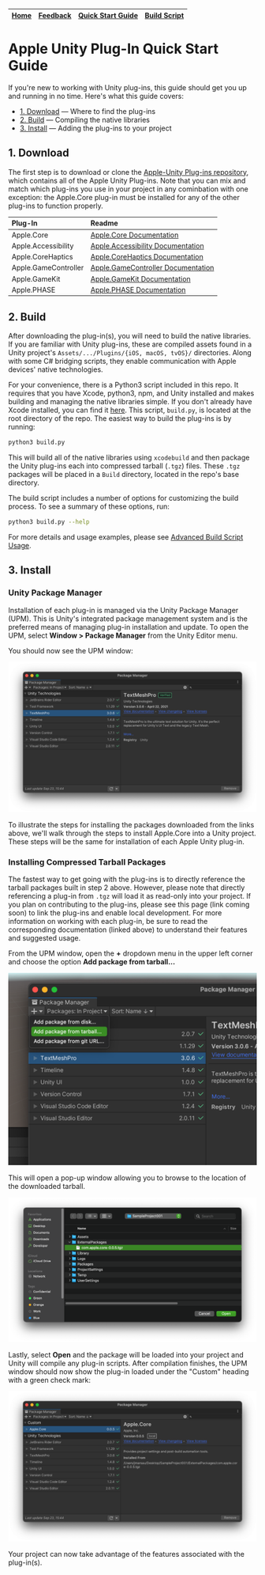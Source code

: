 | [Home](../README.md) | [Feedback](Feedback.md) | [Quick Start Guide](Quickstart.md) | [Build Script](BuildScript.md) |
| :---: | :---: | :---: | :---: |


# Apple Unity Plug-In Quick Start Guide
If you're new to working with Unity plug-ins, this guide should get you up and running in no time. Here's what this guide covers:
* [1. Download](#1-Download) &mdash; Where to find the plug-ins
* [2. Build](#2-Build) &mdash; Compiling the native libraries
* [3. Install](#3-Install) &mdash; Adding the plug-ins to your project

## 1. Download
The first step is to download or clone the [Apple-Unity Plug-ins repository](https://github.com/apple/unityplugins), which contains all of the Apple Unity Plug-ins. Note that you can mix and match which plug-ins you use in your project in any cominbation with one exception: the Apple.Core plug-in must be installed for any of the other plug-ins to function properly.

| Plug-In | Readme |
|:--------|:------|
| Apple.Core | [Apple.Core Documentation](../plug-ins/Apple.Core/Apple.Core_Unity/Assets/Apple.Core/Documentation~/Apple.Core.md) |
| Apple.Accessibility | [Apple.Accessibility Documentation](../plug-ins/Apple.Accessibility/Apple.Accessibility_Unity/Assets/Apple.Accessibility/Documentation~/Apple.Accessibility.md) |
| Apple.CoreHaptics | [Apple.CoreHaptics Documentation](../plug-ins/Apple.CoreHaptics/Apple.CoreHaptics_Unity/Assets/Apple.CoreHaptics/Documentation~/Apple.CoreHaptics.md) |
| Apple.GameController | [Apple.GameController Documentation](../plug-ins/Apple.GameController/Apple.GameController_Unity/Assets/Apple.GameController/Documentation~/Apple.GameController.md) | 
| Apple.GameKit | [Apple.GameKit Documentation](../plug-ins/Apple.GameKit/Apple.GameKit_Unity/Assets/Apple.GameKit/Documentation~/Apple.GameKit.md) | 
| Apple.PHASE | [Apple.PHASE Documentation](../plug-ins/Apple.PHASE/Apple.PHASE_Unity/Assets/Documentation~/Apple.PHASE.md) | 

## 2. Build
After downloading the plug-in(s), you will need to build the native libraries. If you are familiar with Unity plug-ins, these are compiled assets found in a Unity project's `Assets/.../Plugins/{iOS, macOS, tvOS}/` directories. Along with some C# bridging scripts, they enable communication with Apple devices' native technologies.

For your convenience, there is a Python3 script included in this repo. It requires that you have Xcode, python3, npm, and Unity installed and makes building and managing the native libraries simple. If you don't already have Xcode installed, you can find it [here](https://developer.apple.com/xcode/). This script, `build.py`, is located at the root directory of the repo. The easiest way to build the plug-ins is by running:

```bash
python3 build.py
```

This will build all of the native libraries using `xcodebuild` and then package the Unity plug-ins each into compressed tarball (`.tgz`) files. These `.tgz` packages will be placed in a `Build` directory, located in the repo's base directory.

The build script includes a number of options for customizing the build process. To see a summary of these options, run:

```bash
python3 build.py --help
``` 

For more details and usage examples, please see [Advanced Build Script Usage](BuildScript.md).


## 3. Install

### Unity Package Manager
Installation of each plug-in is managed via the Unity Package Manager (UPM). This is Unity's integrated package management system and is the preferred means of managing plug-in installation and update. To open the UPM, select **Window > Package Manager** from the Unity Editor menu.

You should now see the UPM window:

![UPM](Images~/QSG001.png)

To illustrate the steps for installing the packages downloaded from the links above, we'll walk through the steps to install Apple.Core into a Unity project. These steps will be the same for installation of each Apple Unity plug-in.

### Installing Compressed Tarball Packages
The fastest way to get going with the plug-ins is to directly reference the tarball packages built in step 2 above. However, please note that directly referencing a plug-in from `.tgz` will load it as read-only into your project. If you plan on contributing to the plug-ins, please see this page (link coming soon) to link the plug-ins and enable local development. For more information on working with each plug-in, be sure to read the corresponding documentation (linked above) to understand their features and suggested usage.

From the UPM window, open the **+** dropdown menu in the upper left corner and choose the option **Add package from tarball...**

![TarballSelection](Images~/QSG002.png)

This will open a pop-up window allowing you to browse to the location of the downloaded tarball.

![Browse](Images~/QSG003.png)

Lastly, select **Open** and the package will be loaded into your project and Unity will compile any plug-in scripts. After compilation finishes, the UPM window should now show the plug-in loaded under the "Custom" heading with a green check mark:

![Loaded](Images~/QSG004.png)

Your project can now take advantage of the features associated with the plug-in(s).
